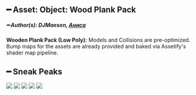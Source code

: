 ## ━ Asset: Object: Wood Plank Pack

##### ━ Author(s): DJMaesen, [Аниса](https://github.com/Anisa-Nur)

**Wooden Plank Pack (Low Poly):** Models and Collisions are pre-optimized. Bump maps for the assets are already provided and baked via Assetify's shader map pipeline.

## ━ Sneak Peaks

![](https://raw.githubusercontent.com/ov-sa/Assetify-Library/Example/wood_plank_pack/.github/1.png)
![](https://raw.githubusercontent.com/ov-sa/Assetify-Library/Example/wood_plank_pack/.github/2.png)
![](https://raw.githubusercontent.com/ov-sa/Assetify-Library/Example/wood_plank_pack/.github/3.png)
![](https://raw.githubusercontent.com/ov-sa/Assetify-Library/Example/wood_plank_pack/.github/4.png)
![](https://raw.githubusercontent.com/ov-sa/Assetify-Library/Example/wood_plank_pack/.github/5.png)

